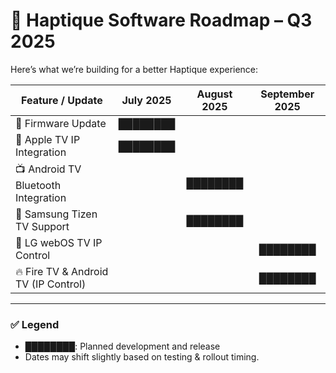 # 📅 Haptique Software Roadmap – Q3 2025

Here’s what we’re building for a better Haptique experience:

| Feature / Update                        | July 2025 | August 2025 | September 2025 |
|----------------------------------------|:---------:|:-----------:|:--------------:|
| 🔧 Firmware Update                     |  ████████ |             |                |
| 🍎 Apple TV IP Integration             |  ████████ |             |                |
| 📺 Android TV Bluetooth Integration    |           |  ████████   |                |
| 📱 Samsung Tizen TV Support            |           |  ████████   |                |
| 🧠 LG webOS TV IP Control              |           |             |   ████████     |
| 🔥 Fire TV & Android TV (IP Control)   |           |             |   ████████     |

---

### ✅ Legend

- **████████**: Planned development and release
- Dates may shift slightly based on testing & rollout timing.

